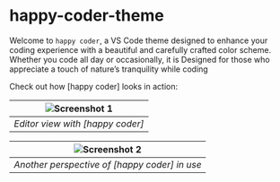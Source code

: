 # happy-coder-theme
Welcome to ``happy coder``, a VS Code theme designed to enhance your coding experience with a beautiful and carefully crafted color scheme. Whether you code all day or occasionally, it is Designed for those who appreciate a touch of nature’s tranquility while coding


Check out how [happy coder] looks in action:

| ![Screenshot 1](https://github.com/sumedhakoranga/happycoder-theme/assets/124348875/a00f395b-04b0-43ba-841a-bff3dca019fb) |
| :---: |
| _Editor view with [happy coder]_ |

| ![Screenshot 2](https://github.com/sumedhakoranga/happycoder-theme/assets/124348875/850ab4a4-e8b4-40b0-852c-aff68b1d4847) |
| :---: |
| _Another perspective of [happy coder] in use_ |


